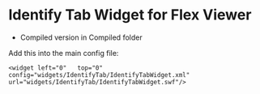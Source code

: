 # Identify Tab Widget for Flex Viewer

- Compiled version in Compiled folder

Add this into the main config file:

    <widget left="0"   top="0"     config="widgets/IdentifyTab/IdentifyTabWidget.xml" url="widgets/IdentifyTab/IdentifyTabWidget.swf"/>

